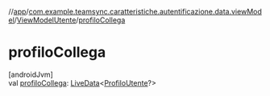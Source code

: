 //[app](../../../index.md)/[com.example.teamsync.caratteristiche.autentificazione.data.viewModel](../index.md)/[ViewModelUtente](index.md)/[profiloCollega](profilo-collega.md)

# profiloCollega

[androidJvm]\
val [profiloCollega](profilo-collega.md): [LiveData](https://developer.android.com/reference/kotlin/androidx/lifecycle/LiveData.html)&lt;[ProfiloUtente](../../com.example.teamsync.caratteristiche.autentificazione.data.model/-profilo-utente/index.md)?&gt;
